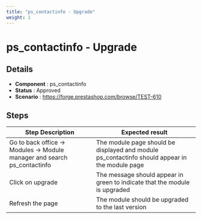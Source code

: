 ```yaml
---
title: "ps_contactinfo - Upgrade"
weight: 1
---
```


# ps_contactinfo - Upgrade
## Details
* **Component** : ps_contactinfo
* **Status** : Approved
* **Scenario** : https://forge.prestashop.com/browse/TEST-610

## Steps
| Step Description | Expected result |
| ----- | ----- |
| Go to back office -> Modules -> Module manager and search ps_contactinfo | The module page should be displayed and module ps_contactinfo should appear in the module page |
| Click on upgrade | The message should appear in green to indicate that the module is upgraded |
| Refresh the page | The module should be upgraded to the last version |
